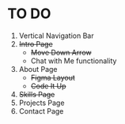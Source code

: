 # TO DO

1. Vertical Navigation Bar
1. ~~Intro Page~~
   - ~~Move Down Arrow~~
   - Chat with Me functionality
1. About Page
   - ~~Figma Layout~~
   - ~~Code It Up~~
1. ~~Skills Page~~
1. Projects Page
1. Contact Page
